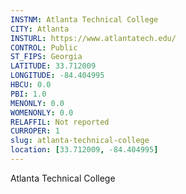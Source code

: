 ```yaml
---
INSTNM: Atlanta Technical College
CITY: Atlanta
INSTURL: https://www.atlantatech.edu/
CONTROL: Public
ST_FIPS: Georgia
LATITUDE: 33.712009
LONGITUDE: -84.404995
HBCU: 0.0
PBI: 1.0
MENONLY: 0.0
WOMENONLY: 0.0
RELAFFIL: Not reported
CURROPER: 1
slug: atlanta-technical-college
location: [33.712009, -84.404995]
---
```

Atlanta Technical College